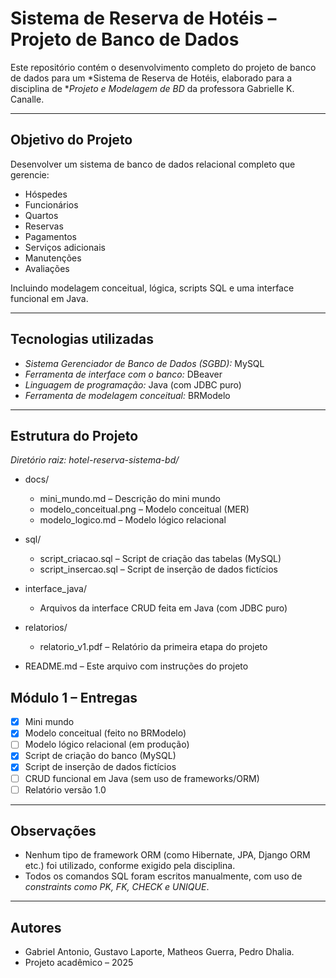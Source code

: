 # Sistema de Reserva de Hotéis – Projeto de Banco de Dados

Este repositório contém o desenvolvimento completo do projeto de banco de dados para um *Sistema de Reserva de Hotéis, elaborado para a disciplina de **Projeto e Modelagem de BD* da professora Gabrielle K. Canalle.

---

## Objetivo do Projeto

Desenvolver um sistema de banco de dados relacional completo que gerencie:

- Hóspedes
- Funcionários
- Quartos
- Reservas
- Pagamentos
- Serviços adicionais
- Manutenções
- Avaliações

Incluindo modelagem conceitual, lógica, scripts SQL e uma interface funcional em Java.

---

## Tecnologias utilizadas

- *Sistema Gerenciador de Banco de Dados (SGBD):* MySQL
- *Ferramenta de interface com o banco:* DBeaver
- *Linguagem de programação:* Java (com JDBC puro)
- *Ferramenta de modelagem conceitual:* BRModelo

---

## Estrutura do Projeto

*Diretório raiz: hotel-reserva-sistema-bd/*

- docs/  
  - mini_mundo.md – Descrição do mini mundo  
  - modelo_conceitual.png – Modelo conceitual (MER)  
  - modelo_logico.md – Modelo lógico relacional

- sql/  
  - script_criacao.sql – Script de criação das tabelas (MySQL)  
  - script_insercao.sql – Script de inserção de dados fictícios

- interface_java/  
  - Arquivos da interface CRUD feita em Java (com JDBC puro)

- relatorios/  
  - relatorio_v1.pdf – Relatório da primeira etapa do projeto

- README.md – Este arquivo com instruções do projeto

## Módulo 1 – Entregas

- [x] Mini mundo
- [x] Modelo conceitual (feito no BRModelo)
- [ ] Modelo lógico relacional (em produção)
- [x] Script de criação do banco (MySQL)
- [x] Script de inserção de dados fictícios
- [ ] CRUD funcional em Java (sem uso de frameworks/ORM)
- [ ] Relatório versão 1.0

---

## Observações

- Nenhum tipo de framework ORM (como Hibernate, JPA, Django ORM etc.) foi utilizado, conforme exigido pela disciplina.
- Todos os comandos SQL foram escritos manualmente, com uso de *constraints como PK, FK, CHECK e UNIQUE*.

---

## Autores

- Gabriel Antonio, Gustavo Laporte, Matheos Guerra, Pedro Dhalia.
- Projeto acadêmico – 2025
